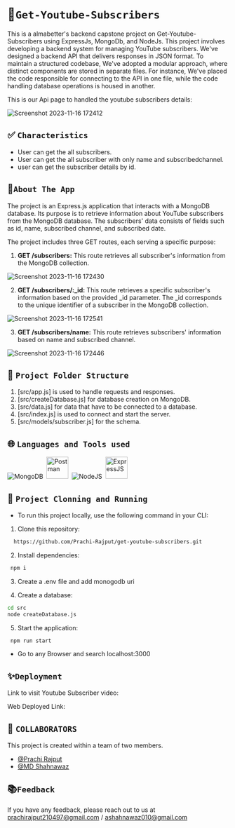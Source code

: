 # 💫`Get-Youtube-Subscribers`
This is a almabetter's backend capstone project on Get-Youtube-Subscribers using ExpressJs, MongoDb, and NodeJs.
This project involves developing a backend system for managing YouTube subscribers. We've designed a backend API that delivers responses in JSON format. To maintain a structured codebase, We've adopted a modular approach, where distinct components are stored in separate files. For instance, We've placed the code responsible for connecting to the API in one file, while the code handling database operations is housed in another.

This is our Api page to handled the youtube subscribers details:

![Screenshot 2023-11-16 172412](https://github.com/Prachi-Rajput/get-youtube-subscribers/assets/113363553/81773190-46a7-4b70-a0da-ba54895e6d9b)


## ✅ `Characteristics`

- User can get the all subscribers.
- User can get the all subscriber with only name and subscribedchannel.
- user can get the subscriber details by id.

## 🍁`About The App`

The project is an Express.js application that interacts with a MongoDB database. Its purpose is to retrieve information about YouTube subscribers from the MongoDB database. The subscribers' data consists of fields such as id, name, subscribed channel, and subscribed date.


The project includes three GET routes, each serving a specific purpose:

1) **GET /subscribers:** This route retrieves all subscriber's information from the MongoDB collection. 

![Screenshot 2023-11-16 172430](https://github.com/Prachi-Rajput/get-youtube-subscribers/assets/113363553/8ea314d6-bf57-4185-85d2-dfc489d20221)


2) **GET /subscribers/:_id:** This route retrieves a specific subscriber's information based on the provided _id parameter. The _id corresponds to the unique identifier of a subscriber in the MongoDB collection. 

 ![Screenshot 2023-11-16 172541](https://github.com/Prachi-Rajput/get-youtube-subscribers/assets/113363553/1b946f69-deae-4fc3-89fe-8c54f5ae2d1d)


3) **GET /subscribers/name:** This route retrieves subscribers' information based on name and subscribed channel.

  
![Screenshot 2023-11-16 172446](https://github.com/Prachi-Rajput/get-youtube-subscribers/assets/113363553/23be06e5-f477-4193-931b-d6067f6409b5)



##  🌿 `Project Folder Structure`
1. [src/app.js]  is used to handle requests and responses.
2. [src/createDatabase.js]  for database creation on MongoDB.
3. [src/data.js]  for data that have to be connected to a database.
4. [src/index.js]  is used to connect and start the server.
5. [src/models/subscriber.js]  for the schema.


## 🌐 `Languages and Tools used`
 <div>
<img src="https://skills.thijs.gg/icons?i=mongodb" title="MongoDB" alt="MongoDB"/>&nbsp;
  <img src="https://avatars.githubusercontent.com/u/10251060?s=200&v=4" title="Postman" alt="Postman" width="50" height="50"/>&nbsp;
  <img src="https://skills.thijs.gg/icons?i=nodejs" title="NodeJS" alt="NodeJS" />&nbsp;
  <img src="https://cdn.icon-icons.com/icons2/2699/PNG/512/expressjs_logo_icon_169185.png" title="ExpressJS" alt="ExpressJS" width="50" height="50"/>&nbsp;  
</div>


## 🔧 `Project Clonning and Running`

- To run this project locally, use the following command in your CLI:

1. Clone this repository:

```bash
  https://github.com/Prachi-Rajput/get-youtube-subscribers.git
```

2. Install dependencies:

```bash
 npm i
```

3. Create a .env file and add monogodb uri

4. Create a database:

```bash
cd src
node createDatabase.js
```

5. Start the application:

```bash
 npm run start
```
- Go to any Browser and search localhost:3000

## ✨`Deployment`
Link to visit Youtube Subscriber video:


Web Deployed Link:

## 🎋 `COLLABORATORS`
This project is created within a team of two members.

- [@Prachi Rajput](https://github.com/Prachi-Rajput)
- [@MD Shahnawaz](https://github.com/Shahnawaz1967)


##  📚`Feedback`

If you have any feedback, please reach out to us at prachirajput210497@gmail.com /
ashahnawaz010@gmail.com 
